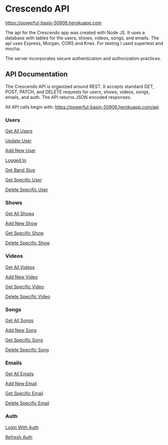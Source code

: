 # Crescendo API

https://powerful-basin-50906.herokuapp.com

The api for the Crescendo app was created with Node JS. It uses a database with tables for the users, shows, videos, songs, and emails. The api uses Express, Morgan, CORS and Knex. For testing I used supertest and mocha.

The server incorporates secure authentication and authorization practices.

## API Documentation

The Crescendo API is organized around REST. It accepts standard GET, POST, PATCH, and DELETE requests for users, shows, videos, songs, emails, and auth. The API returns JSON encoded responses.

All API calls begin with:
https://powerful-basin-50906.herokuapp.com/api

### Users

[Get All Users](https://github.com/jahpe777/crescendo-api/blob/master/examples/get-users.md)

[Update User](https://github.com/jahpe777/crescendo-api/blob/master/examples/patch-users.md)

[Add New User](https://github.com/jahpe777/crescendo-api/blob/master/examples/post-users.md)

[Logged In](https://github.com/jahpe777/crescendo-api/blob/master/examples/get-loggedin.md)

[Get Band Slug](https://github.com/jahpe777/crescendo-api/blob/master/examples/get-users-bandslug.md)

[Get Specific User](https://github.com/jahpe777/crescendo-api/blob/master/examples/get-users-id.md)

[Delete Specific User](https://github.com/jahpe777/crescendo-api/blob/master/examples/delete-users-id.md)

### Shows

[Get All Shows](https://github.com/jahpe777/crescendo-api/blob/master/examples/get-shows.md)

[Add New Show](https://github.com/jahpe777/crescendo-api/blob/master/examples/post-shows.md)

[Get Specific Show](https://github.com/jahpe777/crescendo-api/blob/master/examples/get-shows-id.md)

[Delete Specific Show](https://github.com/jahpe777/crescendo-api/blob/master/examples/delete-shows-id.md)

### Videos

[Get All Videos](https://github.com/jahpe777/crescendo-api/blob/master/examples/get-videos.md)

[Add New Video](https://github.com/jahpe777/crescendo-api/blob/master/examples/post-videos.md)

[Get Specific Video](https://github.com/jahpe777/crescendo-api/blob/master/examples/get-videos-id.md)

[Delete Specific Video](https://github.com/jahpe777/crescendo-api/blob/master/examples/delete-videos-id.md)

### Songs

[Get All Songs](https://github.com/jahpe777/crescendo-api/blob/master/examples/get-songs.md)

[Add New Song](https://github.com/jahpe777/crescendo-api/blob/master/examples/post-songs.md)

[Get Specific Song](https://github.com/jahpe777/crescendo-api/blob/master/examples/get-songs-id.md)

[Delete Specific Song](https://github.com/jahpe777/crescendo-api/blob/master/examples/delete-songs-id.md)

### Emails

[Get All Emails](https://github.com/jahpe777/crescendo-api/blob/master/examples/get-emails.md)

[Add New Email](https://github.com/jahpe777/crescendo-api/blob/master/examples/post-emails.md)

[Get Specific Email](https://github.com/jahpe777/crescendo-api/blob/master/examples/get-emails-id.md)

[Delete Specific Email](https://github.com/jahpe777/crescendo-api/blob/master/examples/delete-emails-id.md)

### Auth

[Login With Auth](https://github.com/jahpe777/crescendo-api/blob/master/examples/post-auth-login.md)

[Refresh Auth](https://github.com/jahpe777/crescendo-api/blob/master/examples/post-auth-refresh.md)
